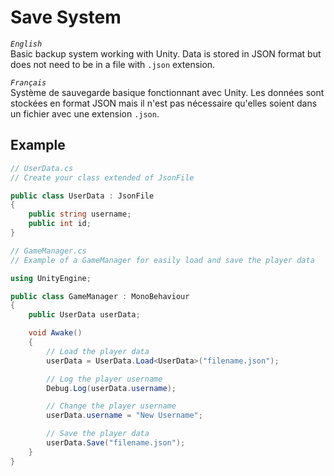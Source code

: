 # **Save System**

*`English`*
<br>Basic backup system working with Unity. Data is stored in JSON format but does not need to be in a file with `.json` extension.

*`Français`*
<br>Système de sauvegarde basique fonctionnant avec Unity. Les données sont stockées en format JSON mais il n'est pas nécessaire qu'elles soient dans un fichier avec une extension `.json`.

## **Example**

```c#
// UserData.cs
// Create your class extended of JsonFile

public class UserData : JsonFile
{
    public string username;
    public int id;
}
```

```c#
// GameManager.cs
// Example of a GameManager for easily load and save the player data

using UnityEngine;

public class GameManager : MonoBehaviour
{
    public UserData userData;

    void Awake()
    {
        // Load the player data
        userData = UserData.Load<UserData>("filename.json");

        // Log the player username
        Debug.Log(userData.username);

        // Change the player username
        userData.username = "New Username";

        // Save the player data
        userData.Save("filename.json");
    }
}
```